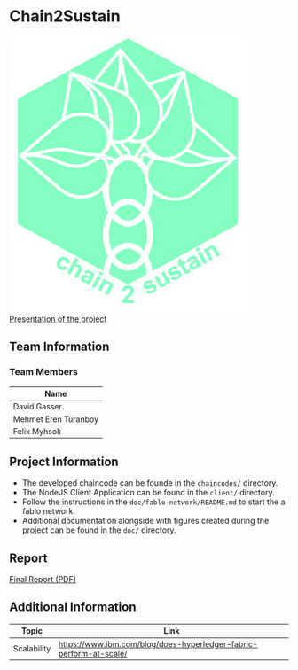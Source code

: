 # Chain2Sustain
![Chain2Sustain Logo](doc/project_icon/logo.png)
[Presentation of the project](doc/final_presentation/DLT4PI_Final_Presentation.pdf)

## Team Information 
### Team Members
| Name |
|---|
| David Gasser |
| Mehmet Eren Turanboy |
| Felix Myhsok |

## Project Information
- The developed chaincode can be founde in the `chaincodes/` directory. 
- The NodeJS Client Application can be found in the `client/` directory.
- Follow the instructions in the `doc/fablo-network/README.md` to start the a fablo network.
- Additional documentation alongside with figures created during the project can be found in the `doc/` directory.

## Report
[Final Report (PDF)](DLT4PI___Final_Report.pdf)

## Additional Information
|Topic| Link |
|---|---|
| Scalability | https://www.ibm.com/blog/does-hyperledger-fabric-perform-at-scale/ |
